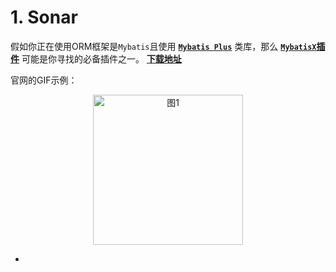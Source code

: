 # 1. Sonar




假如你正在使用ORM框架是`Mybatis`且使用 **[`Mybatis Plus`](https://github.com/baomidou/mybatis-plus)** 类库，那么 **[`MybatisX`插件](https://gitee.com/baomidou/MybatisX)** 可能是你寻找的必备插件之一。 
**[下载地址](https://plugins.jetbrains.com/plugin/7973-sonarlint)**

官网的GIF示例：

<div align="center"><img src="./images/1005/1.gif" alt="图1" width="240"/></div>

* 

> 


